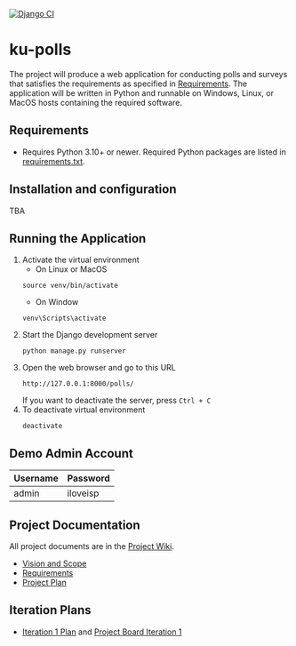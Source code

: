 [![Django CI](https://github.com/colarrbear/ku-polls/actions/workflows/django.yml/badge.svg)](https://github.com/KikyoBRV/ku-polls/actions/workflows/django.yml)

# ku-polls
The project will produce a web application for conducting polls and surveys that satisfies the requirements as specified in [Requirements](https://github.com/KikyoBRV/ku-polls/wiki/Requirements). The application will be written in Python and runnable on Windows, Linux, or MacOS hosts containing the required software.

## Requirements
* Requires Python 3.10+ or newer. Required Python packages are listed in [requirements.txt](https://github.com/KikyoBRV/ku-polls/blob/main/requirements.txt).

## Installation and configuration
TBA

## Running the Application
1. Activate the virtual environment
   * On Linux or MacOS
   ```
   source venv/bin/activate
   ```
   * On Window
   ```
   venv\Scripts\activate
   ```
2. Start the Django development server
   ```
   python manage.py runserver
   ```
3. Open the web browser and go to this URL
   ```
   http://127.0.0.1:8000/polls/
   ```
   If you want to deactivate the server, press `Ctrl + C`
4. To deactivate virtual environment
   ```
   deactivate
   ```

## Demo Admin Account
| Username | Password  |
|----------|-----------|
| admin    | iloveisp |

## Project Documentation
All project documents are in the [Project Wiki](https://github.com/KikyoBRV/ku-polls/wiki).
* [Vision and Scope](https://github.com/KikyoBRV/ku-polls/wiki/Vision-and-Scope)
* [Requirements](https://github.com/KikyoBRV/ku-polls/wiki/Requirements)
* [Project Plan](https://github.com/KikyoBRV/ku-polls/wiki/Project-Plan)

## Iteration Plans
* [Iteration 1 Plan](https://github.com/KikyoBRV/ku-polls/wiki/Iteration-1-Plan) and [Project Board Iteration 1](https://github.com/users/KikyoBRV/projects/1)
